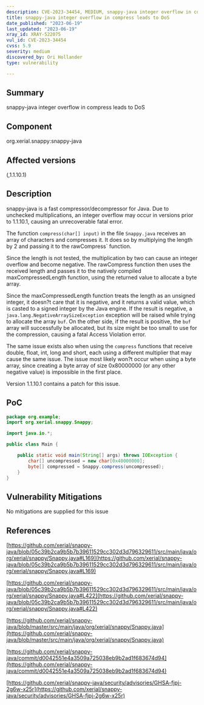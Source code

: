 ```yaml
---
description: CVE-2023-34454, MEDIUM, snappy-java integer overflow in compress leads to DoS
title: snappy-java integer overflow in compress leads to DoS
date_published: "2023-06-19"
last_updated: "2023-06-19"
xray_id: XRAY-522075
vul_id: CVE-2023-34454
cvss: 5.9
severity: medium
discovered_by: Ori Hollander
type: vulnerability

---
```


## Summary

snappy-java integer overflow in compress leads to DoS

## Component

org.xerial.snappy:snappy-java

## Affected versions

(,1.1.10.1)

## Description

snappy-java is a fast compressor/decompressor for Java. Due to unchecked multiplications, an integer overflow may occur in versions prior to 1.1.10.1, causing an unrecoverable fatal error.

The function `compress(char[] input)` in the file `Snappy.java` receives an array of characters and compresses it. It does so by multiplying the length by 2 and passing it to the rawCompress` function.

Since the length is not tested, the multiplication by two can cause an integer overflow and become negative. The rawCompress function then uses the received length and passes it to the natively compiled maxCompressedLength function, using the returned value to allocate a byte array.

Since the maxCompressedLength function treats the length as an unsigned integer, it doesn?t care that it is negative, and it returns a valid value, which is casted to a signed integer by the Java engine. If the result is negative, a `java.lang.NegativeArraySizeException` exception will be raised while trying to allocate the array `buf`. On the other side, if the result is positive, the `buf` array will successfully be allocated, but its size might be too small to use for the compression, causing a fatal Access Violation error.

The same issue exists also when using the `compress` functions that receive double, float, int, long and short, each using a different multiplier that may cause the same issue. The issue most likely won?t occur when using a byte array, since creating a byte array of size 0x80000000 (or any other negative value) is impossible in the first place.

Version 1.1.10.1 contains a patch for this issue.

## PoC

```java
package org.example;
import org.xerial.snappy.Snappy;

import java.io.*;

public class Main {

    public static void main(String[] args) throws IOException {
        char[] uncompressed = new char[0x40000000];
        byte[] compressed = Snappy.compress(uncompressed);
    }
}
```



## Vulnerability Mitigations

No mitigations are supplied for this issue

## References

[https://github.com/xerial/snappy-java/blob/05c39b2ca9b5b7b39611529cc302d3d796329611/src/main/java/org/xerial/snappy/Snappy.java#L169](https://github.com/xerial/snappy-java/blob/05c39b2ca9b5b7b39611529cc302d3d796329611/src/main/java/org/xerial/snappy/Snappy.java#L169)

[https://github.com/xerial/snappy-java/blob/05c39b2ca9b5b7b39611529cc302d3d796329611/src/main/java/org/xerial/snappy/Snappy.java#L422](https://github.com/xerial/snappy-java/blob/05c39b2ca9b5b7b39611529cc302d3d796329611/src/main/java/org/xerial/snappy/Snappy.java#L422)

[https://github.com/xerial/snappy-java/blob/master/src/main/java/org/xerial/snappy/Snappy.java](https://github.com/xerial/snappy-java/blob/master/src/main/java/org/xerial/snappy/Snappy.java)

[https://github.com/xerial/snappy-java/commit/d0042551e4a3509a725038eb9b2ad1f683674d94](https://github.com/xerial/snappy-java/commit/d0042551e4a3509a725038eb9b2ad1f683674d94)

[https://github.com/xerial/snappy-java/security/advisories/GHSA-fjpj-2g6w-x25r](https://github.com/xerial/snappy-java/security/advisories/GHSA-fjpj-2g6w-x25r)

